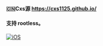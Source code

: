 #### 🇨🇳Cxs源 https://cxs1125.github.io/

#### 支持 rootless。

[![iOS](https://img.shields.io/badge/Cxs源-f13232?style=flat-square&logo=apple&logoColor=ffffff)](https://t.me/+bNEabpjEYRsxNDll)
